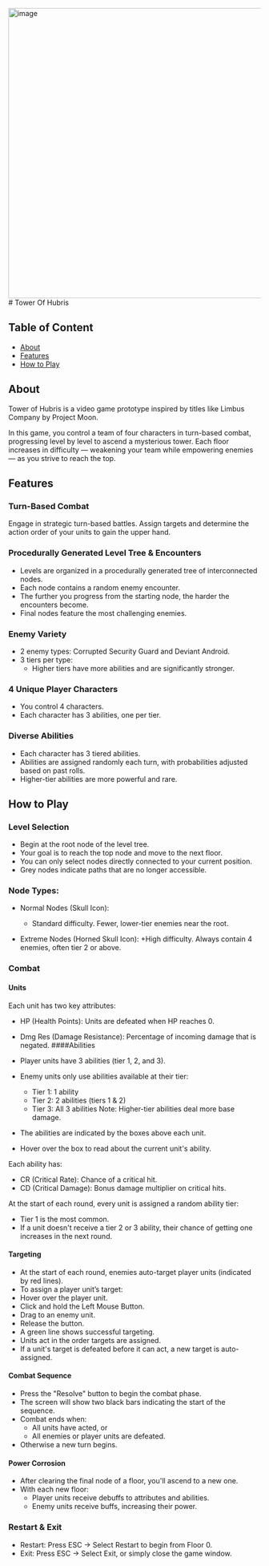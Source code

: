 <img width="1037" height="579" alt="image" src="https://github.com/user-attachments/assets/cb1c492f-2683-46d8-b110-81a9e8492029" /># Tower Of Hubris

## Table of Content
- [About](#about)
- [Features](#features)
- [How to Play](#how-to-play)

## About
Tower of Hubris is a video game prototype inspired by titles like Limbus Company by Project Moon.

In this game, you control a team of four characters in turn-based combat, progressing level by level to ascend a mysterious tower. Each floor increases in difficulty — weakening your team while empowering enemies — as you strive to reach the top.

## Features
### Turn-Based Combat
Engage in strategic turn-based battles. Assign targets and determine the action order of your units to gain the upper hand.

### Procedurally Generated Level Tree & Encounters
- Levels are organized in a procedurally generated tree of interconnected nodes.
- Each node contains a random enemy encounter.
- The further you progress from the starting node, the harder the encounters become.
- Final nodes feature the most challenging enemies.

### Enemy Variety
- 2 enemy types: Corrupted Security Guard and Deviant Android.
- 3 tiers per type:
  + Higher tiers have more abilities and are significantly stronger.
 
### 4 Unique Player Characters
- You control 4 characters.
- Each character has 3 abilities, one per tier.

### Diverse Abilities
- Each character has 3 tiered abilities.
- Abilities are assigned randomly each turn, with probabilities adjusted based on past rolls.
- Higher-tier abilities are more powerful and rare.

## How to Play
### Level Selection
- Begin at the root node of the level tree.
- Your goal is to reach the top node and move to the next floor.
- You can only select nodes directly connected to your current position.
- Grey nodes indicate paths that are no longer accessible.

### Node Types:
- Normal Nodes (Skull Icon):
  + Standard difficulty. Fewer, lower-tier enemies near the root.

- Extreme Nodes (Horned Skull Icon):
 +High difficulty. Always contain 4 enemies, often tier 2 or above.

### Combat
#### Units
Each unit has two key attributes:
- HP (Health Points): Units are defeated when HP reaches 0.
- Dmg Res (Damage Resistance): Percentage of incoming damage that is negated.
####Abilities
- Player units have 3 abilities (tier 1, 2, and 3).
- Enemy units only use abilities available at their tier:
  + Tier 1: 1 ability
  + Tier 2: 2 abilities (tiers 1 & 2)
  + Tier 3: All 3 abilities
Note: Higher-tier abilities deal more base damage.

- The abilities are indicated by the boxes above each unit.
- Hover over the box to read about the current unit's ability.

Each ability has:
- CR (Critical Rate): Chance of a critical hit.
- CD (Critical Damage): Bonus damage multiplier on critical hits.

At the start of each round, every unit is assigned a random ability tier:
- Tier 1 is the most common.
- If a unit doesn't receive a tier 2 or 3 ability, their chance of getting one increases in the next round.

#### Targeting
- At the start of each round, enemies auto-target player units (indicated by red lines).
- To assign a player unit’s target:
- Hover over the player unit.
- Click and hold the Left Mouse Button.
- Drag to an enemy unit.
- Release the button.
- A green line shows successful targeting.
- Units act in the order targets are assigned.
- If a unit's target is defeated before it can act, a new target is auto-assigned.

#### Combat Sequence
- Press the "Resolve" button to begin the combat phase.
- The screen will show two black bars indicating the start of the sequence.
- Combat ends when:
  + All units have acted, or
  + All enemies or player units are defeated.
- Otherwise a new turn begins.

#### Power Corrosion
- After clearing the final node of a floor, you'll ascend to a new one.
- With each new floor:
  + Player units receive debuffs to attributes and abilities.
  + Enemy units receive buffs, increasing their power.

### Restart & Exit
- Restart: Press ESC → Select Restart to begin from Floor 0.
- Exit: Press ESC → Select Exit, or simply close the game window.
